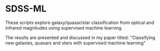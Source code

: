 # SDSS-ML
These scripts explore galaxy/quasar/star classification from optical and infrared magnitudes using supervised machine learning.

The results are presented and discussed in my paper titled: "Classifying new galaxies, quasars and stars with supervised machine learning"
